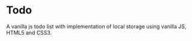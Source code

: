 # Todo
A vanilla js todo list with implementation of local storage using vanilla JS, HTML5 and CSS3.
